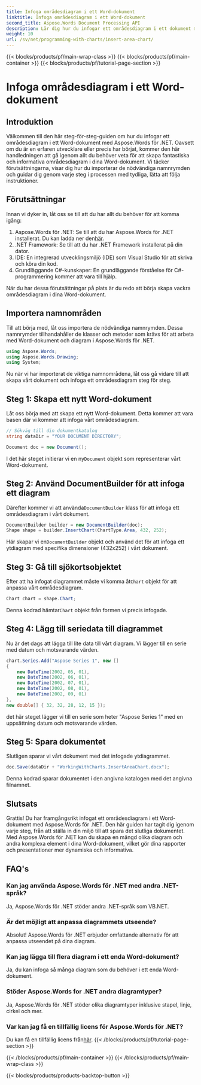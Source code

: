 ```yaml
---
title: Infoga områdesdiagram i ett Word-dokument
linktitle: Infoga områdesdiagram i ett Word-dokument
second_title: Aspose.Words Document Processing API
description: Lär dig hur du infogar ett områdesdiagram i ett dokument med Aspose.Words för .NET. Lägg till seriedata och spara dokumentet med diagrammet.
weight: 10
url: /sv/net/programming-with-charts/insert-area-chart/
---
```


{{< blocks/products/pf/main-wrap-class >}}
{{< blocks/products/pf/main-container >}}
{{< blocks/products/pf/tutorial-page-section >}}

# Infoga områdesdiagram i ett Word-dokument

## Introduktion

Välkommen till den här steg-för-steg-guiden om hur du infogar ett områdesdiagram i ett Word-dokument med Aspose.Words för .NET. Oavsett om du är en erfaren utvecklare eller precis har börjat, kommer den här handledningen att gå igenom allt du behöver veta för att skapa fantastiska och informativa områdesdiagram i dina Word-dokument. Vi täcker förutsättningarna, visar dig hur du importerar de nödvändiga namnrymden och guidar dig genom varje steg i processen med tydliga, lätta att följa instruktioner.

## Förutsättningar

Innan vi dyker in, låt oss se till att du har allt du behöver för att komma igång:

1.  Aspose.Words för .NET: Se till att du har Aspose.Words för .NET installerat. Du kan ladda ner den[här](https://releases.aspose.com/words/net/).
2. .NET Framework: Se till att du har .NET Framework installerat på din dator.
3. IDE: En integrerad utvecklingsmiljö (IDE) som Visual Studio för att skriva och köra din kod.
4. Grundläggande C#-kunskaper: En grundläggande förståelse för C#-programmering kommer att vara till hjälp.

När du har dessa förutsättningar på plats är du redo att börja skapa vackra områdesdiagram i dina Word-dokument.

## Importera namnområden

Till att börja med, låt oss importera de nödvändiga namnrymden. Dessa namnrymder tillhandahåller de klasser och metoder som krävs för att arbeta med Word-dokument och diagram i Aspose.Words för .NET.

```csharp
using Aspose.Words;
using Aspose.Words.Drawing;
using System;
```

Nu när vi har importerat de viktiga namnområdena, låt oss gå vidare till att skapa vårt dokument och infoga ett områdesdiagram steg för steg.

## Steg 1: Skapa ett nytt Word-dokument

Låt oss börja med att skapa ett nytt Word-dokument. Detta kommer att vara basen där vi kommer att infoga vårt områdesdiagram.

```csharp
// Sökväg till din dokumentkatalog
string dataDir = "YOUR DOCUMENT DIRECTORY";

Document doc = new Document();
```

 I det här steget initierar vi en ny`Document` objekt som representerar vårt Word-dokument.

## Steg 2: Använd DocumentBuilder för att infoga ett diagram

 Därefter kommer vi att använda`DocumentBuilder` klass för att infoga ett områdesdiagram i vårt dokument.

```csharp
DocumentBuilder builder = new DocumentBuilder(doc);
Shape shape = builder.InsertChart(ChartType.Area, 432, 252);
```

 Här skapar vi en`DocumentBuilder` objekt och använd det för att infoga ett ytdiagram med specifika dimensioner (432x252) i vårt dokument.

## Steg 3: Gå till sjökortsobjektet

 Efter att ha infogat diagrammet måste vi komma åt`Chart` objekt för att anpassa vårt områdesdiagram.

```csharp
Chart chart = shape.Chart;
```

 Denna kodrad hämtar`Chart` objekt från formen vi precis infogade.

## Steg 4: Lägg till seriedata till diagrammet

Nu är det dags att lägga till lite data till vårt diagram. Vi lägger till en serie med datum och motsvarande värden.

```csharp
chart.Series.Add("Aspose Series 1", new []
{
    new DateTime(2002, 05, 01),
    new DateTime(2002, 06, 01),
    new DateTime(2002, 07, 01),
    new DateTime(2002, 08, 01),
    new DateTime(2002, 09, 01)
}, 
new double[] { 32, 32, 28, 12, 15 });
```

det här steget lägger vi till en serie som heter "Aspose Series 1" med en uppsättning datum och motsvarande värden.

## Steg 5: Spara dokumentet

Slutligen sparar vi vårt dokument med det infogade ytdiagrammet.

```csharp
doc.Save(dataDir + "WorkingWithCharts.InsertAreaChart.docx");
```

Denna kodrad sparar dokumentet i den angivna katalogen med det angivna filnamnet.

## Slutsats

Grattis! Du har framgångsrikt infogat ett områdesdiagram i ett Word-dokument med Aspose.Words för .NET. Den här guiden har tagit dig igenom varje steg, från att ställa in din miljö till att spara det slutliga dokumentet. Med Aspose.Words för .NET kan du skapa en mängd olika diagram och andra komplexa element i dina Word-dokument, vilket gör dina rapporter och presentationer mer dynamiska och informativa.

## FAQ's

### Kan jag använda Aspose.Words för .NET med andra .NET-språk?
Ja, Aspose.Words för .NET stöder andra .NET-språk som VB.NET.

### Är det möjligt att anpassa diagrammets utseende?
Absolut! Aspose.Words för .NET erbjuder omfattande alternativ för att anpassa utseendet på dina diagram.

### Kan jag lägga till flera diagram i ett enda Word-dokument?
Ja, du kan infoga så många diagram som du behöver i ett enda Word-dokument.

### Stöder Aspose.Words for .NET andra diagramtyper?
Ja, Aspose.Words för .NET stöder olika diagramtyper inklusive stapel, linje, cirkel och mer.

### Var kan jag få en tillfällig licens för Aspose.Words för .NET?
 Du kan få en tillfällig licens från[här](https://purchase.aspose.com/temporary-license/).
{{< /blocks/products/pf/tutorial-page-section >}}

{{< /blocks/products/pf/main-container >}}
{{< /blocks/products/pf/main-wrap-class >}}

{{< blocks/products/products-backtop-button >}}

